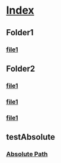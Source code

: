 # [Index](index.md)
## Folder1
### [file1](Folder1/File1.md)
## Folder2
### [file1](Folder2/File2.md)
### [file1](Folder2/File22.md)
### [file1](Folder2/File23.md)
## testAbsolute
### [Absolute Path](/windows/win32/api/d3d11on12/ns-d3d11on12-d3d11_resource_flags)